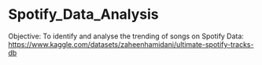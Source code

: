 # Spotify_Data_Analysis
Objective:
To identify and analyse the trending of songs on Spotify 
Data: https://www.kaggle.com/datasets/zaheenhamidani/ultimate-spotify-tracks-db
